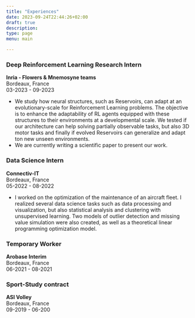 ```yaml
---
title: "Experiences"
date: 2023-09-24T22:44:26+02:00
draft: true
description: 
type: page
menu: main

---
```


### Deep Reinforcement Learning Research Intern
**Inria - Flowers & Mnemosyne teams**\
Bordeaux, France\
03-2023 - 09-2023

- We study how neural structures, such as Reservoirs, can adapt at an evolutionary-scale for Reinforcement Learning problems. The objective is to enhance the adaptability of RL agents equipped with these structures to their environments at a developmental scale. We tested if our architecture can help solving partially observable tasks, but also 3D motor tasks and finally if evolved Reservoirs can generalize and adapt ton new unseen environments.
- We are currently writing a scientific paper to present our work.


### Data Science Intern
**Connectiv-IT**\
Bordeaux, France\
05-2022 - 08-2022

- I worked on the optimization of the maintenance of an aircraft fleet. I realized several data science tasks such as data processing and visualization, but also statistical analysis and clustering with unsupervised learning. Two models of outlier detection and missing value simulation were also created, as well as a theoretical linear programming optimization model.


### Temporary Worker
**Arobase Interim**\
Bordeaux, France\
06-2021 - 08-2021


### Sport-Study contract
**ASI Volley**\
Bordeaux, France\
09-2019 - 06-200
